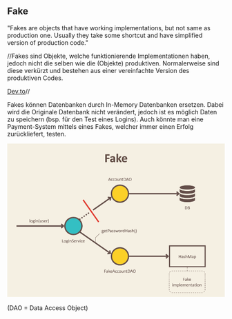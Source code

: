 ## Fake
"Fakes are objects that have working implementations, but not same as production one. Usually they take some shortcut and have simplified version of production code."





//Fakes sind Objekte, welche funktionierende Implementationen haben, jedoch nicht die selben wie die (Objekte) produktiven. Normalerweise sind diese verkürzt und bestehen aus einer vereinfachte Version des produktiven Codes.



[Dev.to](https://dev.to/milipski/test-doubles---fakes-mocks-and-stubs)//






Fakes können Datenbanken durch In-Memory Datenbanken ersetzen. Dabei wird die Originale Datenbank nicht verändert, jedoch ist es möglich Daten zu speichern (bsp. für den Test eines Logins). Auch könnte man eine Payment-System mittels eines Fakes, welcher immer einen Erfolg zurückliefert, testen.


![No alt text available](/wiki/programmiersprachen/testing/phpunit/unit-testing-fake.png)


(DAO = Data Access Object)